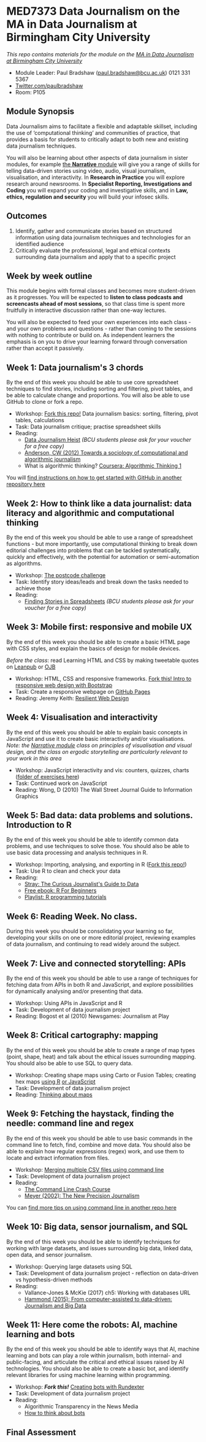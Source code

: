 # MED7373 Data Journalism on the MA in Data Journalism at Birmingham City University

*This repo contains materials for the module on the [MA in Data Journalism at Birmingham City University](http://bcu.ac.uk/media/courses/data-journalism)*

* Module Leader: Paul Bradshaw (paul.bradshaw@bcu.ac.uk) 0121 331 5367
* [Twitter.com/paulbradshaw](http://Twitter.com/paulbradshaw)
* Room: P105

## Module Synopsis

Data Journalism aims to facilitate a flexible and adaptable skillset, including the use of ‘computational thinking’ and communities of practice, that provides a basis for students to critically adapt to both new and existing data journalism techniques.

You will also be learning about other aspects of data journalism in sister modules, for example [the **Narrative** module](https://github.com/paulbradshaw/MED7334-Narrative/blob/master/README.md) will give you a range of skills for telling data-driven stories using video, audio, visual journalism, visualisation, and interactivity. In **Research in Practice** you will explore research around newsrooms. In **Specialist Reporting, Investigations and Coding** you will expand your coding and investigative skills, and in **Law, ethics, regulation and security** you will build your infosec skills.


## Outcomes

1. Identify, gather and communicate stories based on structured information using data journalism techniques and technologies for an identified audience
2.	Critically evaluate the professional, legal and ethical contexts surrounding data journalism and apply that to a specific project

## Week by week outline

This module begins with formal classes and becomes more student-driven as it progresses. You will be expected to **listen to class podcasts and screencasts ahead of most sessions**, so that class time is spent more fruitfully in interactive discussion rather than one-way lectures.

You will also be expected to feed your own experiences into each class - and your own problems and questions - rather than coming to the sessions with nothing to contribute or build on. As independent learners the emphasis is on you to drive your learning forward through conversation rather than accept it passively.

## Week 1: Data journalism's 3 chords

By the end of this week you should be able to use core spreadsheet techniques to find stories, including sorting and filtering, pivot tables, and be able to calculate change and proportions. You will also be able to use GitHub to clone or fork a repo.

* Workshop: [Fork this repo!](https://github.com/paulbradshaw/MED7373-Data-Journalism/tree/master/week1) Data journalism basics: sorting, filtering, pivot tables, calculations
* Task: Data journalism critique; practise spreadsheet skills
* Reading:
  * [Data Journalism Heist](https://leanpub.com/DataJournalismHeist) *(BCU students please ask for your voucher for a free copy)*
  * [Anderson, CW (2012) Towards a sociology of computational and algorithmic journalism](https://www.scribd.com/document/120198213/Towards-a-sociology-of-computational-and-algorithmic-journalism)
  * What is algorithmic thinking? [Coursera: Algorithmic Thinking 1](https://www.coursera.org/learn/algorithmic-thinking-1)

You will [find instructions on how to get started with GitHub in another repository here](https://github.com/paulbradshaw/introtogithub)

## Week 2: How to think like a data journalist: data literacy and algorithmic and computational thinking

By the end of this week you should be able to use a range of spreadsheet functions - but more importantly, use computational thinking to break down editorial challenges into problems that can be tackled systematically, quickly and effectively, with the potential for automation or semi-automation as algorithms.

* Workshop: [The postcode challenge](https://github.com/paulbradshaw/MED7373-Data-Journalism/tree/master/week2)
* Task: Identify story ideas/leads and break down the tasks needed to achieve those
* Reading:
  * [Finding Stories in Spreadsheets](https://leanpub.com/spreadsheetstories) *(BCU students please ask for your voucher for a free copy)*

## Week 3: Mobile first: responsive and mobile UX

By the end of this week you should be able to create a basic HTML page with CSS styles, and explain the basics of design for mobile devices.

*Before the class*: read Learning HTML and CSS by making tweetable quotes on [Leanpub](https://leanpub.com/learninghtmlandcss) or [OJB](https://onlinejournalismblog.com/2015/02/09/how-to-learn-html-and-css-by-making-tweetable-quotes/)

* Workshop: HTML, CSS and responsive frameworks. [Fork this! Intro to responsive web design with Bootstrap](https://github.com/paulbradshaw/jsintro/blob/master/responsive/bootstrapintro.md)
* Task: Create a responsive webpage on [GitHub Pages](https://github.com/paulbradshaw/introtogithub/blob/master/githubwebsites.md)
* Reading: Jeremy Keith: [Resilient Web Design](https://resilientwebdesign.com/)

## Week 4: Visualisation and interactivity

By the end of this week you should be able to explain basic concepts in JavaScript and use it to create basic interactivity and/or visualisations. *Note: the [Narrative module](https://github.com/paulbradshaw/MED7334-Narrative) class on principles of visualisation and visual design, and the class on ergodic storytelling are particularly relevant to your work in this area*

* Workshop: JavaScript interactivity and vis: counters, quizzes, charts ([folder of exercises here](https://github.com/paulbradshaw/MED7373-Data-Journalism/tree/master/js))
* Task: Continued work on JavaScript
* Reading: Wong, D (2010) The Wall Street Journal Guide to Information Graphics

## Week 5: Bad data: data problems and solutions. Introduction to R

By the end of this week you should be able to identify common data problems, and use techniques to solve those. You should also be able to use basic data processing and analysis techniques in R.

* Workshop: Importing, analysing, and exporting in R ([Fork this repo!](https://github.com/paulbradshaw/rintro))
* Task: Use R to clean and check your data
* Reading:
  * [Stray: The Curious Journalist's Guide to Data](https://towcenter.gitbooks.io/curious-journalist-s-guide-to-data/)
  * [Free ebook: R For Beginners](https://cran.r-project.org/doc/contrib/Paradis-rdebuts_en.pdf)
  * [Playlist: R programming tutorials](https://www.youtube.com/watch?v=WJDrYUqNrHg&index=1&list=PLvhG5FRoq78otMp0WbWuJsFOarEAchMek)

## Week 6: Reading Week. No class.

During this week you should be consolidating your learning so far, developing your skills on one or more editorial project, reviewing examples of data journalism, and continuing to read widely around the subject.

## Week 7: Live and connected storytelling: APIs

By the end of this week you should be able to use a range of techniques for fetching data from APIs in both R and JavaScript, and explore possibilities for dynamically analysing and/or presenting that data.

* Workshop: Using APIs in JavaScript and R
* Task: Development of data journalism project
* Reading: Bogost et al (2010) Newsgames: Journalism at Play

## Week 8: Critical cartography: mapping 

By the end of this week you should be able to create a range of map types (point, shape, heat) and talk about the ethical issues surrounding mapping. You should also be able to use SQL to query data.

* Workshop: Creating shape maps using Carto or Fusion Tables; creating hex maps [using R](https://github.com/paulbradshaw/Rintro/blob/master/mapping/mapping_hex_tiles_basics.Rmd) [or JavaScript](https://github.com/paulbradshaw/jsintro/tree/master/mappinghex)
* Task: Development of data journalism project
* Reading: [Thinking about maps](http://personalpages.manchester.ac.uk/staff/m.dodge/rethinking_maps_introduction_pageproof.pdf)

## Week 9: Fetching the haystack, finding the needle: command line and regex

By the end of this week you should be able to use basic commands in the command line to fetch, find, combine and move data. You should also be able to explain how regular expressions (regex) work, and use them to locate and extract information from files.

* Workshop: [Merging multiple CSV files using command line](https://github.com/paulbradshaw/commandline/blob/master/joining.md)
* Task: Development of data journalism project
* Reading:
  * [The Command Line Crash Course](http://www.computervillage.org/articles/CommandLine.pdf)
  * [Meyer (2002): The New Precision Journalism](https://www.unc.edu/~pmeyer/book/Chapter1.htm)

You can [find more tips on using command line in another repo here](https://github.com/paulbradshaw/commandline)

## Week 10: Big data, sensor journalism, and SQL

By the end of this week you should be able to identify techniques for working with large datasets, and issues surrounding big data, linked data, open data, and sensor journalism.

* Workshop: Querying large datasets using SQL
* Task: Development of data journalism project - reflection on data-driven vs hypothesis-driven methods
* Reading:
  * Vallance-Jones & McKie (2017) ch5: Working with databases URL
  * [Hammond (2015): From computer-assisted to data-driven: Journalism and Big Data](https://www.researchgate.net/publication/287391319_From_computer-assisted_to_data-driven_Journalism_and_Big_Data)

## Week 11: Here come the robots: AI, machine learning and bots

By the end of this week you should be able to identify ways that AI, machine learning and bots can play a role within journalism, both internal- and public-facing, and articulate the critical and ethical issues raised by AI technologies. You should also be able to create a basic bot, and identify relevant libraries for using machine learning within programming.

* Workshop: ***Fork this!*** [Creating bots with Rundexter](https://github.com/paulbradshaw/bots/blob/master/dexter.md)
* Task: Development of data journalism project
* Reading:
  * Algorithmic Transparency in the News Media
  * [How to think about bots](https://motherboard.vice.com/en_us/article/qkzpdm/how-to-think-about-bots)

## Final Assessment
